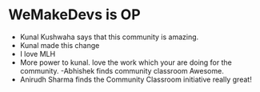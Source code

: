 # WeMakeDevs is OP

- Kunal Kushwaha says that this community is amazing.
- Kunal made this change
- I love MLH
- More power to kunal. love the work which your are doing for the community.
-Abhishek finds  community classroom Awesome.
- Anirudh Sharma finds the Community Classroom initiative really great!
